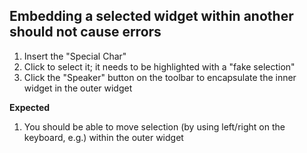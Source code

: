 ## Embedding a selected widget within another should not cause errors

1. Insert the "Special Char"
2. Click to select it; it needs to be highlighted with a "fake selection"
3. Click the "Speaker" button on the toolbar to encapsulate the inner widget in the outer widget

**Expected**

1. You should be able to move selection (by using left/right on the keyboard, e.g.) within the outer widget
